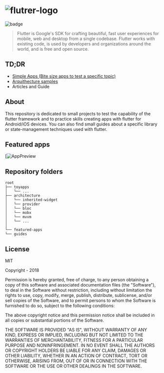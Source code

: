 # ![flutrer-logo](https://miro.medium.com/max/1498/0*MXYivtrvfMI2nZXU.)

![badge](https://img.shields.io/github/followers/alifyz?label=Follow&style=social)


> Flutter is Google's SDK for crafting beautiful, fast user experiences for
mobile, web and desktop from a single codebase. Flutter works with existing
code, is used by developers and organizations around the world, and is free
and open source.

 
## TD;DR

* [Simple Apps (Bite size apps to test a specific topic)](https://github.com/Alifyz/flutter-sample-apps/tree/master/toyapps)
* [Arquithecture samples](https://github.com/Alifyz/flutter-sample-apps/tree/master/architecture)
* Articles and Guide

## About

This repository is dedicated to small projects to test the capability of the flutter framework and to practice skills creating apps with flutter for Android/iOS devices. You can also find small guides about a specific library or state-management techniques used with flutter. 

## Featured apps 

[![AppPreview](https://thumbs.gfycat.com/NeglectedWigglyIsabellineshrike-size_restricted.gif)


## Repository folders

```
root
├── toyapps
│   └── ...
├── architecture
│   └── inherited-widget
│   └── provider
│   └── bloc
│   └── mobx
│   └── mvvm
│   └── ...
│       
└── featured-apps
└── guides

```

License
----

MIT

Copyright - 2018

Permission is hereby granted, free of charge, to any person obtaining a copy of this software and associated documentation files (the "Software"), to deal in the Software without restriction, including without limitation the rights to use, copy, modify, merge, publish, distribute, sublicense, and/or sell copies of the Software, and to permit persons to whom the Software is furnished to do so, subject to the following conditions:

The above copyright notice and this permission notice shall be included in all copies or substantial portions of the Software.

THE SOFTWARE IS PROVIDED "AS IS", WITHOUT WARRANTY OF ANY KIND, EXPRESS OR IMPLIED, INCLUDING BUT NOT LIMITED TO THE WARRANTIES OF MERCHANTABILITY, FITNESS FOR A PARTICULAR PURPOSE AND NONINFRINGEMENT. IN NO EVENT SHALL THE AUTHORS OR COPYRIGHT HOLDERS BE LIABLE FOR ANY CLAIM, DAMAGES OR OTHER LIABILITY, WHETHER IN AN ACTION OF CONTRACT, TORT OR OTHERWISE, ARISING FROM, OUT OF OR IN CONNECTION WITH THE SOFTWARE OR THE USE OR OTHER DEALINGS IN THE SOFTWARE.


